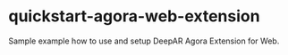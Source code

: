 # quickstart-agora-web-extension
Sample example how to use and setup DeepAR Agora Extension for Web.

